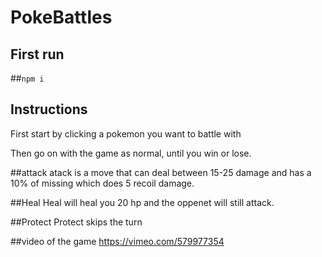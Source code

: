 # PokeBattles

## First run
##`npm i`
## Instructions
First start by clicking a pokemon you want to battle with

Then go on with the game as normal, until you win or lose.

##attack
atack is a move that can deal between 15-25 damage and has a 10% of missing which does 5 recoil damage.

##Heal
Heal will heal you 20 hp and the oppenet will still attack.

##Protect
Protect skips the turn

##video of the game
https://vimeo.com/579977354
